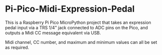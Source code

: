 # Pi-Pico-Midi-Expression-Pedal

This is a Raspberry Pi Pico MicroPython project that takes an expression pedal input via a TRS 1/4" jack connected to ADC pins on the Pico, and outputs a Midi CC message equivalent via USB.

Midi channel, CC number, and maximum and minimum values can all be set as required.
